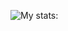![My stats:](https://github-readme-stats.vercel.app/api?username=faasquit123&show_icons=true&theme=radical)
